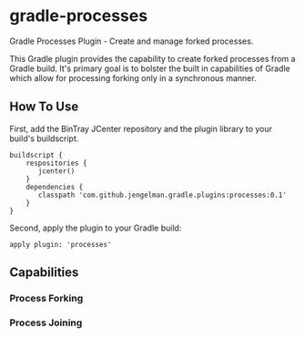 gradle-processes
================

Gradle Processes Plugin - Create and manage forked processes.

This Gradle plugin provides the capability to create forked processes from a Gradle build. It's primary goal is to
bolster the built in capabilities of Gradle which allow for processing forking only in a synchronous manner.

How To Use
----------

First, add the BinTray JCenter repository and the plugin library to your build's buildscript.

    buildscript {
        respositories {
           jcenter()
        }
        dependencies {
           classpath 'com.github.jengelman.gradle.plugins:processes:0.1'
        }
    }

Second, apply the plugin to your Gradle build:

    apply plugin: 'processes'

Capabilities
------------

### Process Forking

### Process Joining

